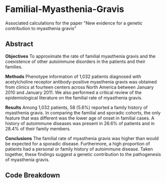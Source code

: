 # Familial-Myasthenia-Gravis
Associated calculations for the paper "New evidence for a genetic contribution to myasthenia gravis"

## Abstract
**Objectives**
To approximate the rate of familial myasthenia gravis and the coexistence of other autoimmune disorders in the patients and their families.

**Methods**
Phenotype information of 1,032 patients diagnosed with acetylcholine receptor antibody-positive myasthenia gravis was obtained from clinics at fourteen centers across North America between January 2010 and January 2011. We also performed a critical review of the epidemiological literature on the familial rate of myasthenia gravis. 

**Results**
Among 1,032 patients, 58 (5.6%) reported a family history of myasthenia gravis. In comparing the familial and sporadic cohorts, the only feature that was different was the lower age of onset in familial cases. A history of autoimmune diseases was present in 26.6% of patients and in 28.4% of their family members.

**Conclusions**
The familial rate of myasthenia gravis was higher than would be expected for a sporadic disease. Furthermore, a high proportion of patients had a personal or family history of autoimmune disease. Taken together, these findings suggest a genetic contribution to the pathogenesis of myasthenia gravis. 


## Code Breakdown

